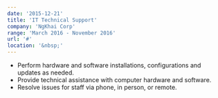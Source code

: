 ```yaml
---
date: '2015-12-21'
title: 'IT Technical Support'
company: 'NgKhai Corp'
range: 'March 2016 - November 2016'
url: '#'
location: '&nbsp;'
---
```


- Perform hardware and software installations, configurations and updates as needed.
- Provide technical assistance with computer hardware and software.
- Resolve issues for staff via phone, in person, or remote.
